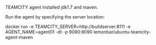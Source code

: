 TEAMCITY agent installed jdk1.7 and maven.

Run the agent by specifying the server location:

docker run -e TEAMCITY_SERVER=http://buildserver:8111 -e AGENT_NAME=agent01 -dt -p 9090:9090 lemonbar/ubuntu-teamcity-agent-maven
